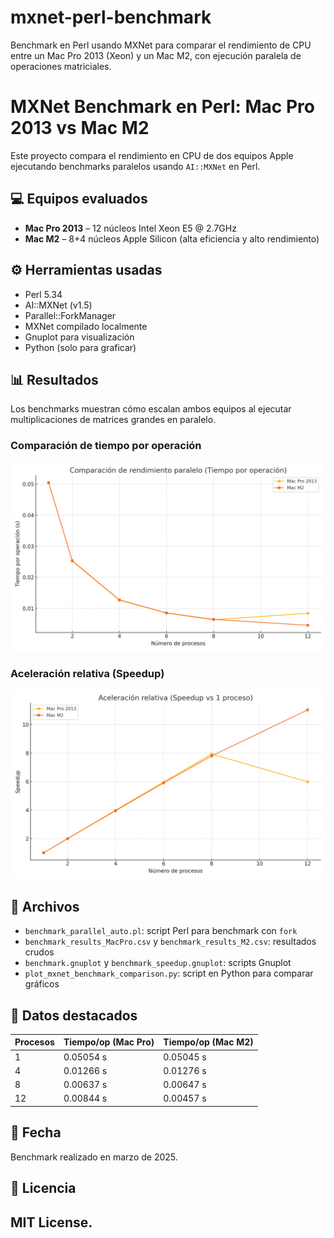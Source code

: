 # mxnet-perl-benchmark
Benchmark en Perl usando MXNet para comparar el rendimiento de CPU entre un Mac Pro 2013 (Xeon) y un Mac M2, con ejecución paralela de operaciones matriciales.

# MXNet Benchmark en Perl: Mac Pro 2013 vs Mac M2

Este proyecto compara el rendimiento en CPU de dos equipos Apple ejecutando benchmarks paralelos usando `AI::MXNet` en Perl.

## 💻 Equipos evaluados

- **Mac Pro 2013** – 12 núcleos Intel Xeon E5 @ 2.7GHz
- **Mac M2** – 8+4 núcleos Apple Silicon (alta eficiencia y alto rendimiento)

## ⚙️ Herramientas usadas

- Perl 5.34
- AI::MXNet (v1.5)
- Parallel::ForkManager
- MXNet compilado localmente
- Gnuplot para visualización
- Python (solo para graficar)

## 📊 Resultados

Los benchmarks muestran cómo escalan ambos equipos al ejecutar multiplicaciones de matrices grandes en paralelo.

### Comparación de tiempo por operación

![Benchmark Comparativo](benchmark_plot.png)

### Aceleración relativa (Speedup)

![Speedup Relativo](benchmark_speedup.png)

## 📆 Archivos

- `benchmark_parallel_auto.pl`: script Perl para benchmark con `fork`
- `benchmark_results_MacPro.csv` y `benchmark_results_M2.csv`: resultados crudos
- `benchmark.gnuplot` y `benchmark_speedup.gnuplot`: scripts Gnuplot
- `plot_mxnet_benchmark_comparison.py`: script en Python para comparar gráficos

## 📓 Datos destacados

| Procesos | Tiempo/op (Mac Pro) | Tiempo/op (Mac M2) |
|----------|---------------------|---------------------|
| 1        | 0.05054 s           | 0.05045 s           |
| 4        | 0.01266 s           | 0.01276 s           |
| 8        | 0.00637 s           | 0.00647 s           |
| 12       | 0.00844 s           | 0.00457 s           |

## 📅 Fecha

Benchmark realizado en marzo de 2025.

## 📄 Licencia

## MIT License.


